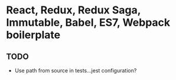 # React, Redux, Redux Saga, Immutable, Babel, ES7, Webpack boilerplate

## TODO
* Use path from source in tests...jest configuration?
